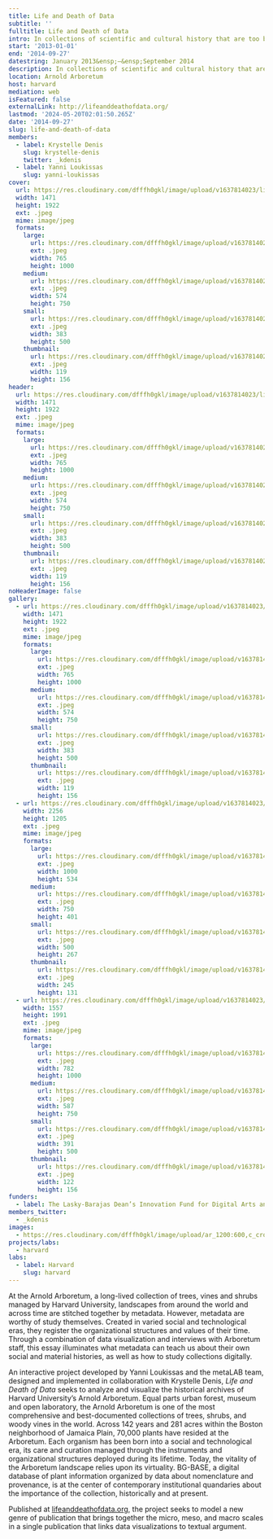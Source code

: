 ```yaml
---
title: Life and Death of Data
subtitle: ''
fulltitle: Life and Death of Data
intro: In collections of scientific and cultural history that are too big to see, metadata act as virtual handles for rare and delicate artifacts from the past.
start: '2013-01-01'
end: '2014-09-27'
datestring: January 2013&ensp;–&ensp;September 2014
description: In collections of scientific and cultural history that are too big to see, metadata act as virtual handles for rare and delicate artifacts from the past.
location: Arnold Arboretum
host: harvard
mediation: web
isFeatured: false
externalLink: http://lifeanddeathofdata.org/
lastmod: '2024-05-20T02:01:50.265Z'
date: '2014-09-27'
slug: life-and-death-of-data
members:
  - label: Krystelle Denis
    slug: krystelle-denis
    twitter: _kdenis
  - label: Yanni Loukissas
    slug: yanni-loukissas
cover:
  url: https://res.cloudinary.com/dfffh0gkl/image/upload/v1637814023/lifeanddeath1_d9d3579681.jpg
  width: 1471
  height: 1922
  ext: .jpeg
  mime: image/jpeg
  formats:
    large:
      url: https://res.cloudinary.com/dfffh0gkl/image/upload/v1637814024/large_lifeanddeath1_d9d3579681.jpg
      ext: .jpeg
      width: 765
      height: 1000
    medium:
      url: https://res.cloudinary.com/dfffh0gkl/image/upload/v1637814024/medium_lifeanddeath1_d9d3579681.jpg
      ext: .jpeg
      width: 574
      height: 750
    small:
      url: https://res.cloudinary.com/dfffh0gkl/image/upload/v1637814024/small_lifeanddeath1_d9d3579681.jpg
      ext: .jpeg
      width: 383
      height: 500
    thumbnail:
      url: https://res.cloudinary.com/dfffh0gkl/image/upload/v1637814024/thumbnail_lifeanddeath1_d9d3579681.jpg
      ext: .jpeg
      width: 119
      height: 156
header:
  url: https://res.cloudinary.com/dfffh0gkl/image/upload/v1637814023/lifeanddeath1_d9d3579681.jpg
  width: 1471
  height: 1922
  ext: .jpeg
  mime: image/jpeg
  formats:
    large:
      url: https://res.cloudinary.com/dfffh0gkl/image/upload/v1637814024/large_lifeanddeath1_d9d3579681.jpg
      ext: .jpeg
      width: 765
      height: 1000
    medium:
      url: https://res.cloudinary.com/dfffh0gkl/image/upload/v1637814024/medium_lifeanddeath1_d9d3579681.jpg
      ext: .jpeg
      width: 574
      height: 750
    small:
      url: https://res.cloudinary.com/dfffh0gkl/image/upload/v1637814024/small_lifeanddeath1_d9d3579681.jpg
      ext: .jpeg
      width: 383
      height: 500
    thumbnail:
      url: https://res.cloudinary.com/dfffh0gkl/image/upload/v1637814024/thumbnail_lifeanddeath1_d9d3579681.jpg
      ext: .jpeg
      width: 119
      height: 156
noHeaderImage: false
gallery:
  - url: https://res.cloudinary.com/dfffh0gkl/image/upload/v1637814023/lifeanddeath1_d9d3579681.jpg
    width: 1471
    height: 1922
    ext: .jpeg
    mime: image/jpeg
    formats:
      large:
        url: https://res.cloudinary.com/dfffh0gkl/image/upload/v1637814024/large_lifeanddeath1_d9d3579681.jpg
        ext: .jpeg
        width: 765
        height: 1000
      medium:
        url: https://res.cloudinary.com/dfffh0gkl/image/upload/v1637814024/medium_lifeanddeath1_d9d3579681.jpg
        ext: .jpeg
        width: 574
        height: 750
      small:
        url: https://res.cloudinary.com/dfffh0gkl/image/upload/v1637814024/small_lifeanddeath1_d9d3579681.jpg
        ext: .jpeg
        width: 383
        height: 500
      thumbnail:
        url: https://res.cloudinary.com/dfffh0gkl/image/upload/v1637814024/thumbnail_lifeanddeath1_d9d3579681.jpg
        ext: .jpeg
        width: 119
        height: 156
  - url: https://res.cloudinary.com/dfffh0gkl/image/upload/v1637814023/lifeanddeath2_234c25d3ce.jpg
    width: 2256
    height: 1205
    ext: .jpeg
    mime: image/jpeg
    formats:
      large:
        url: https://res.cloudinary.com/dfffh0gkl/image/upload/v1637814024/large_lifeanddeath2_234c25d3ce.jpg
        ext: .jpeg
        width: 1000
        height: 534
      medium:
        url: https://res.cloudinary.com/dfffh0gkl/image/upload/v1637814024/medium_lifeanddeath2_234c25d3ce.jpg
        ext: .jpeg
        width: 750
        height: 401
      small:
        url: https://res.cloudinary.com/dfffh0gkl/image/upload/v1637814025/small_lifeanddeath2_234c25d3ce.jpg
        ext: .jpeg
        width: 500
        height: 267
      thumbnail:
        url: https://res.cloudinary.com/dfffh0gkl/image/upload/v1637814023/thumbnail_lifeanddeath2_234c25d3ce.jpg
        ext: .jpeg
        width: 245
        height: 131
  - url: https://res.cloudinary.com/dfffh0gkl/image/upload/v1637814023/lifeanddeath3_74d61defe6.jpg
    width: 1557
    height: 1991
    ext: .jpeg
    mime: image/jpeg
    formats:
      large:
        url: https://res.cloudinary.com/dfffh0gkl/image/upload/v1637814024/large_lifeanddeath3_74d61defe6.jpg
        ext: .jpeg
        width: 782
        height: 1000
      medium:
        url: https://res.cloudinary.com/dfffh0gkl/image/upload/v1637814024/medium_lifeanddeath3_74d61defe6.jpg
        ext: .jpeg
        width: 587
        height: 750
      small:
        url: https://res.cloudinary.com/dfffh0gkl/image/upload/v1637814024/small_lifeanddeath3_74d61defe6.jpg
        ext: .jpeg
        width: 391
        height: 500
      thumbnail:
        url: https://res.cloudinary.com/dfffh0gkl/image/upload/v1637814023/thumbnail_lifeanddeath3_74d61defe6.jpg
        ext: .jpeg
        width: 122
        height: 156
funders:
  - label: The Lasky-Barajas Dean’s Innovation Fund for Digital Arts and Humanities
members_twitter:
  - _kdenis
images:
  - https://res.cloudinary.com/dfffh0gkl/image/upload/ar_1200:600,c_crop/c_limit,h_1200,w_600/v1637814023/lifeanddeath1_d9d3579681.jpg
projects/labs:
  - harvard
labs:
  - label: Harvard
    slug: harvard
---
```

At the Arnold Arboretum, a long-lived collection of trees, vines and shrubs managed by Harvard University, landscapes from around the world and across time are stitched together by metadata. However, metadata are worthy of study themselves. Created in varied social and technological eras, they register the organizational structures and values of their time. Through a combination of data visualization and interviews with Arboretum staff, this essay illuminates what metadata can teach us about their own social and material histories, as well as how to study collections digitally.

An interactive project developed by Yanni Loukissas and the metaLAB team, designed and implemented in collaboration with Krystelle Denis, *Life and Death of Data* seeks to analyze and visualize the historical archives of Harvard University’s Arnold Arboretum. Equal parts urban forest, museum and open laboratory, the Arnold Arboretum is one of the most comprehensive and best-documented collections of trees, shrubs, and woody vines in the world. Across 142 years and 281 acres within the Boston neighborhood of Jamaica Plain, 70,000 plants have resided at the Arboretum. Each organism has been born into a social and technological era, its care and curation managed through the instruments and organizational structures deployed during its lifetime. Today, the vitality of the Arboretum landscape relies upon its virtuality. BG-BASE, a digital database of plant information organized by data about nomenclature and provenance, is at the center of contemporary institutional quandaries about the importance of the collection, historically and at present.

Published at [lifeanddeathofdata.org](http://lifeanddeathofdata.org/), the project seeks to model a new genre of publication that brings together the micro, meso, and macro scales in a single publication that links data visualizations to textual argument.